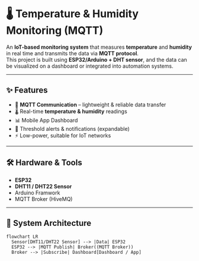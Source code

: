 # 🌡️ Temperature & Humidity Monitoring (MQTT)

An **IoT-based monitoring system** that measures **temperature** and **humidity** in real time and transmits the data via **MQTT protocol**.  
This project is built using **ESP32/Arduino + DHT sensor**, and the data can be visualized on a dashboard or integrated into automation systems.

---

## ✨ Features
- 📡 **MQTT Communication** – lightweight & reliable data transfer
- 🌡️ Real-time **temperature & humidity** readings
- 📊 Mobile App Dashboard
- 🔔 Threshold alerts & notifications (expandable)
- ⚡ Low-power, suitable for IoT networks

---

## 🛠️ Hardware & Tools
- **ESP32**
- **DHT11 / DHT22 Sensor**
- Arduino Framwork
- MQTT Broker (HiveMQ)

---

## 🔗 System Architecture
```mermaid
flowchart LR
  Sensor[DHT11/DHT22 Sensor] --> |Data| ESP32
  ESP32 --> |MQTT Publish| Broker((MQTT Broker))
  Broker --> |Subscribe| Dashboard[Dashboard / App]
